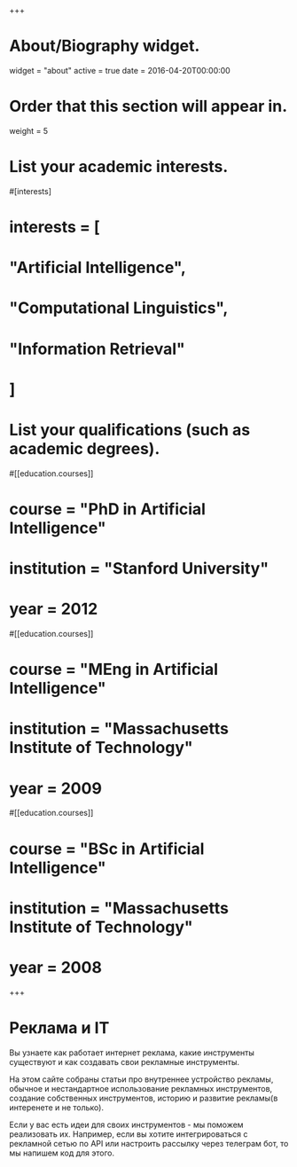 +++
# About/Biography widget.
widget = "about"
active = true
date = 2016-04-20T00:00:00

# Order that this section will appear in.
weight = 5

# List your academic interests.
#[interests]
#  interests = [
#    "Artificial Intelligence",
#    "Computational Linguistics",
#    "Information Retrieval"
#  ]

# List your qualifications (such as academic degrees).
#[[education.courses]]
#  course = "PhD in Artificial Intelligence"
#  institution = "Stanford University"
#  year = 2012

#[[education.courses]]
#  course = "MEng in Artificial Intelligence"
#  institution = "Massachusetts Institute of Technology"
#  year = 2009

#[[education.courses]]
#  course = "BSc in Artificial Intelligence"
#  institution = "Massachusetts Institute of Technology"
#  year = 2008
 
+++

# Реклама и IT

Вы узнаете как работает интернет реклама, какие инструменты существуют и как создавать свои рекламные инструменты.

На этом сайте собраны статьи про внутреннее устройство рекламы, обычное и нестандартное использование рекламных инструментов, создание собственных инструментов, историю и развитие рекламы(в интеренете и не только).

Если у вас есть идеи для своих инструментов - мы поможем реализовать их. Например, если вы хотите интегрироваться с рекламной сетью по API или настроить рассылку через телеграм бот, то мы напишем код для этого.

